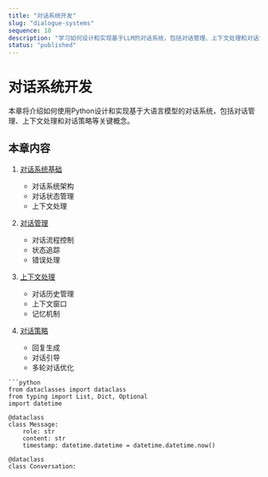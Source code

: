 ```yaml
---
title: "对话系统开发"
slug: "dialogue-systems"
sequence: 10
description: "学习如何设计和实现基于LLM的对话系统，包括对话管理、上下文处理和对话策略"
status: "published"
---
```


# 对话系统开发

本章将介绍如何使用Python设计和实现基于大语言模型的对话系统，包括对话管理、上下文处理和对话策略等关键概念。

## 本章内容

1. [对话系统基础](./dialogue-basics.md)
   - 对话系统架构
   - 对话状态管理
   - 上下文处理

2. [对话管理](./dialogue-management.md)
   - 对话流程控制
   - 状态追踪
   - 错误处理

3. [上下文处理](./context-handling.md)
   - 对话历史管理
   - 上下文窗口
   - 记忆机制

4. [对话策略](./dialogue-strategy.md)
   - 回复生成
   - 对话引导
   - 多轮对话优化
```
```python
from dataclasses import dataclass
from typing import List, Dict, Optional
import datetime

@dataclass
class Message:
    role: str
    content: str
    timestamp: datetime.datetime = datetime.datetime.now()

@dataclass
class Conversation:
